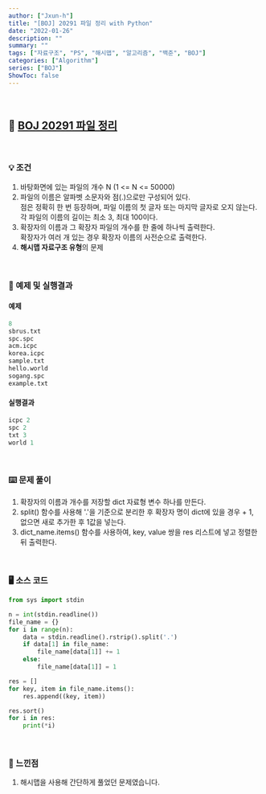 ```yaml
---
author: ["Jxun-h"]
title: "[BOJ] 20291 파일 정리 with Python"
date: "2022-01-26"
description: ""
summary: ""
tags: ["자료구조", "PS", "해시맵", "알고리즘", "백준", "BOJ"]
categories: ["Algorithm"]
series: ["BOJ"]
ShowToc: false
---
```


<br>

## 📌 <a href="https://www.acmicpc.net/problem/20291" target="_blank">BOJ 20291 파일 정리</a>

<br>

### 💡 조건

1.  바탕화면에 있는 파일의 개수 N (1 <= N <= 50000)
2.  파일의 이름은 알파벳 소문자와 점(.)으로만 구성되어 있다.  
    점은 정확히 한 번 등장하며, 파일 이름의 첫 글자 또는 마지막 글자로 오지 않는다.  
    각 파일의 이름의 길이는 최소 3, 최대 100이다.
3.  확장자의 이름과 그 확장자 파일의 개수를 한 줄에 하나씩 출력한다.  
    확장자가 여러 개 있는 경우 확장자 이름의 사전순으로 출력한다.
4.  **해시맵 자료구조 유형**의 문제

<br>

### 🔖 예제 및 실행결과

#### 예제

```py
8
sbrus.txt
spc.spc
acm.icpc
korea.icpc
sample.txt
hello.world
sogang.spc
example.txt
```

#### 실행결과

```py
icpc 2
spc 2
txt 3
world 1
```

<br>

### ⌨️ 문제 풀이

1.  확장자의 이름과 개수를 저장할 dict 자료형 변수 하나를 만든다.
2.  split() 함수를 사용해 '.'을 기준으로 분리한 후 확장자 명이 dict에 있을 경우 + 1, 없으면 새로 추가한 후 1값을 넣는다.
3.  dict_name.items() 함수를 사용하여, key, value 쌍을 res 리스트에 넣고 정렬한 뒤 출력한다.

<br>

### 🖥 소스 코드

```py
from sys import stdin

n = int(stdin.readline())
file_name = {}
for i in range(n):
    data = stdin.readline().rstrip().split('.')
    if data[1] in file_name:
        file_name[data[1]] += 1
    else:
        file_name[data[1]] = 1

res = []
for key, item in file_name.items():
    res.append((key, item))

res.sort()
for i in res:
    print(*i)
```

<br>

### 💾 느낀점

1.  해시맵을 사용해 간단하게 풀었던 문제였습니다.
